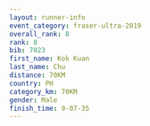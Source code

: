 ```yaml
---
layout: runner-info 
event_category: fraser-ultra-2019 
overall_rank: 8
rank: 8
bib: 7023
first_name: Kok Kuan
last_name: Chu
distance: 70KM
country: PH
category_km: 70KM
gender: Male
finish_time: 9-07-35
---
```

